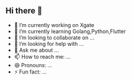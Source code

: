 ## Hi there 👋

- 🔭 I’m currently working on Xgate
- 🌱 I’m currently learning Golang,Python,Flutter
- 👯 I’m looking to collaborate on ...
- 🤔 I’m looking for help with ...
- 💬 Ask me about ...
- 📫 How to reach me: ...
- 😄 Pronouns: ...
- ⚡ Fun fact: ...
